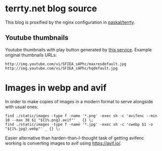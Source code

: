 # terrty.net blog source

This blog is proxified by the nginx configuration in [paskal/terrty](https://github.com/paskal/terrty).

## Youtube thumbnails

Youtube thumbnails with play button generated by [this service](https://addplaybuttontoimage.way4info.net). Example original thumbnails URLs:

    http://img.youtube.com/vi/SFIEA_sAPhc/maxresdefault.jpg
    http://img.youtube.com/vi/SFIEA_sAPhc/hqdefault.jpg

# Images in webp and avif

In order to make copies of images in a modern format to serve alongside with usual ones:

    find ./static/images -type f -name '*.png' -exec sh -c 'avifenc --min 10 --max 30 $1 "${1%.png}.avif"' _ {} \;
    find ./static/images -type f -name '*.jpg' -exec sh -c 'cwebp $1 -o "${1%.jpg}.webp"' _ {} \;

Easier alternative than harden-than-I-thought task of getting avifenc working is converting images to avif using https://avif.io/.